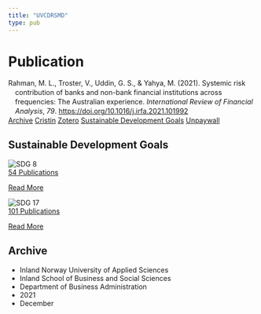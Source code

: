 ```yaml
---
title: "UVCDRSMD"
type: pub
---
```

<h1>Publication</h1>
<article id="csl-bib-container-UVCDRSMD" class="csl-bib-container">
  <div class="csl-bib-body" style="line-height: 1.35; padding-left: 1em; text-indent:-1em;">
  <div class="csl-entry">Rahman, M. L., Troster, V., Uddin, G. S., &amp; Yahya, M. (2021). Systemic risk contribution of banks and non-bank financial institutions across frequencies: The Australian experience. <i>International Review of Financial Analysis</i>, <i>79</i>. <a href="https://doi.org/10.1016/j.irfa.2021.101992">https://doi.org/10.1016/j.irfa.2021.101992</a></div>
</div>
  <div class="csl-bib-buttons">
    <a href="#taxonomy-article-UVCDRSMD" class="csl-bib-button">Archive</a>
    <a href alt="Cristin URL" class="csl-bib-button">Cristin</a>
    <a href alt="Zotero URL" class="csl-bib-button">Zotero</a>
    <a href="#sdg-article-UVCDRSMD" class="csl-bib-button">Sustainable Development Goals</a>
    <a href="https://doi.org/10.1016/j.irfa.2021.101992" class="csl-bib-button">Unpaywall</a>
  </div>
  <div id="csl-bib-meta-container-UVCDRSMD"></div>
</article>
<div id="csl-bib-meta-UVCDRSMD" class="csl-bib-meta">
  <article id="sdg-article-UVCDRSMD" class="sdg-article">
    <h1>Sustainable Development Goals</h1>
    <div class="sdg-container"><div id="sdg8" class="sdg">
<img src="{{< params subfolder >}}images/sdg/sdg08_en.png" class="image" alt="SDG 8">
<div class="sdg-overlay">
<a href="{{< params subfolder >}}en/archive/?sdg=8#archive" class="sdg-publication-count"><span>54</span> Publications</a>
<p><a href="https://sdgs.un.org/goals/goal8" class="sdg-read-more">Read More</a></p>
</div>
</div> <div id="sdg17" class="sdg">
<img src="{{< params subfolder >}}images/sdg/sdg17_en.png" class="image" alt="SDG 17">
<div class="sdg-overlay">
<a href="{{< params subfolder >}}en/archive/?sdg=17#archive" class="sdg-publication-count"><span>101</span> Publications</a>
<p><a href="https://sdgs.un.org/goals/goal17" class="sdg-read-more">Read More</a></p>
</div>
</div></div>
  </article>
  <article id="taxonomy-article-UVCDRSMD" class="taxonomy-article">
    <h1>Archive</h1>
    <ul>
      <li>Inland Norway University of Applied Sciences</li>
      <li>Inland School of Business and Social Sciences</li>
      <li>Department of Business Administration</li>
      <li>2021</li>
      <li>December</li>
    </ul>
  </article>
</div>
